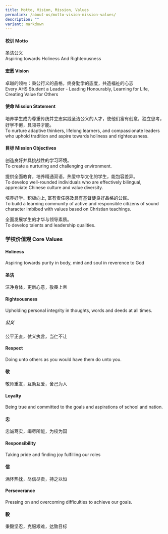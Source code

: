 ```yaml
---
title: Motto, Vision, Mission, Values
permalink: /about-us/motto-vision-mission-values/
description: ""
variant: markdown
---
```

#### 校训 Motto
圣洁公义<br>
Aspiring towards Holiness And Righteousness

#### 宏愿 Vision
卓越的领袖：秉公行义的品格，终身勤学的态度，共造福祉的心志<br>
Every AHS Student a Leader - Leading Honourably, Learning for Life, Creating Value for Others

#### 使命 Mission Statement
培养学生成为尊重传统并立志实践圣洁公义的人才，使他们富有创意，独立思考，好学不倦，具领导才能。<br>
To nurture adaptive thinkers, lifelong learners, and compassionate leaders who uphold tradition and aspire towards holiness and righteousness.<br>

#### 目标 Mission Objectives
创造良好并具挑战性的学习环境。<br>
To create a nurturing and challenging environment.<br>

提供全面教育，培养精通双语，热爱中华文化的学生，能包容差异。<br>
To develop well-rounded individuals who are effectively bilingual, appreciate Chinese culture and value diversity.<br>

培养好学、积极向上, 富有责任感及具有基督徒良好品格的公民。<br>
To build a learning community of active and responsible citizens of sound character imbibed with values based on Christian teachings.<br>

全面发展学生的才华与领导素质。<br>
To develop talents and leadership qualities.<br>


### 学校价值观 Core Values
#### Holiness

Aspiring towards purity in body, mind and soul in reverence to 
God<br>

#### 圣洁
洁净身体，更新心意，敬畏上帝<br>

#### Righteousness

Upholding personal integrity in thoughts, words and deeds at all times.<br>

##### 公义

公平正直，仗义执言，当仁不让<br>

#### Respect

Doing unto others as you would have them do unto you.<br>

#### 敬

敬师重友，互助互爱，舍己为人<br>

#### Loyalty

Being true and committed to the goals and aspirations of school and nation.<br>

#### 忠

忠诚笃实，竭尽所能，为校为国<br>

#### Responsibility

Taking pride and finding joy fulfilling our roles<br>

#### 信

满怀热忱，尽信尽责，持之以恒<br>

#### Perseverance

Pressing on and overcoming difficulties to achieve our goals.<br>

#### 毅

秉毅坚忍，克服艰难，达致目标<br>